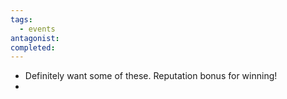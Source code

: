 ```yaml
---
tags:
  - events
antagonist: 
completed:
---
```

- Definitely want some of these. Reputation bonus for winning! 
- 